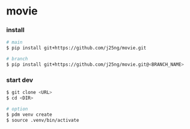 # movie

### install
```bash
# main
$ pip install git+https://github.com/j25ng/movie.git

# branch
$ pip install git+https://github.com/j25ng/movie.git@<BRANCH_NAME>
```

### start dev
```bash
$ git clone <URL>
$ cd <DIR>

# option
$ pdm venv create
$ source .venv/bin/activate
```
